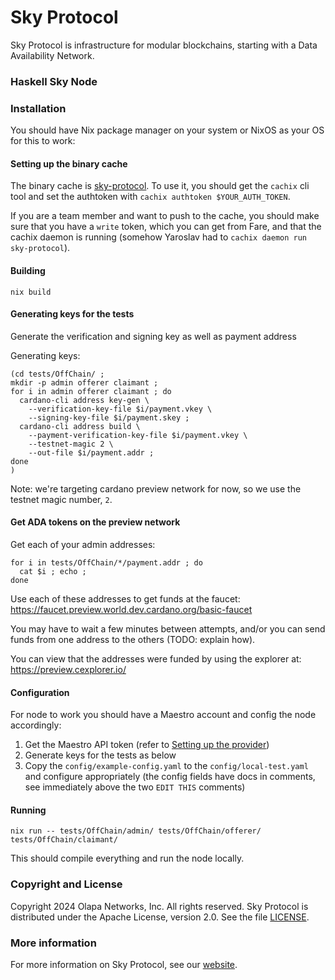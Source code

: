 # Sky Protocol

Sky Protocol is infrastructure for modular blockchains, starting with
a Data Availability Network.


### Haskell Sky Node

### Installation

You should have Nix package manager on your system or NixOS as your OS for this to work:

#### Setting up the binary cache

The binary cache is [sky-protocol](https://sky-protocol.cachix.org).
To use it, you should get the `cachix` cli tool and set the authtoken with
`cachix authtoken $YOUR_AUTH_TOKEN`.

If you are a team member and want to push to the cache, you should make sure
that you have a `write` token, which you can get from Fare,
and that the cachix daemon is running (somehow Yaroslav had to `cachix daemon run sky-protocol`).

#### Building
```
nix build
```

#### Generating keys for the tests
Generate the verification and signing key as well as payment address

Generating keys:
```
(cd tests/OffChain/ ;
mkdir -p admin offerer claimant ;
for i in admin offerer claimant ; do
  cardano-cli address key-gen \
    --verification-key-file $i/payment.vkey \
    --signing-key-file $i/payment.skey ;
  cardano-cli address build \
    --payment-verification-key-file $i/payment.vkey \
    --testnet-magic 2 \
    --out-file $i/payment.addr ;
done
)
```

Note: we're targeting cardano preview network for now, so we use the testnet magic number, `2`.

#### Get ADA tokens on the preview network

Get each of your admin addresses:
```
for i in tests/OffChain/*/payment.addr ; do
  cat $i ; echo ;
done
```

Use each of these addresses to get funds at the faucet:
https://faucet.preview.world.dev.cardano.org/basic-faucet

You may have to wait a few minutes between attempts, and/or
you can send funds from one address to the others (TODO: explain how).

You can view that the addresses were funded by using the explorer at:
https://preview.cexplorer.io/

#### Configuration

For node to work you should have a Maestro account and config the node accordingly:

1) Get the Maestro API token (refer to [Setting up the provider](docs/Providers.md))
2) Generate keys for the tests as below
3) Copy the `config/example-config.yaml` to the `config/local-test.yaml` and configure appropriately
   (the config fields have docs in comments, see immediately above the two `EDIT THIS` comments)

#### Running
```
nix run -- tests/OffChain/admin/ tests/OffChain/offerer/ tests/OffChain/claimant/
```

This should compile everything and run the node locally.

### Copyright and License

Copyright 2024 Olapa Networks, Inc. All rights reserved.
Sky Protocol is distributed under the Apache License, version 2.0. See the file [LICENSE](LICENSE).

### More information

For more information on Sky Protocol, see our [website](https://skyprotocol.org).
